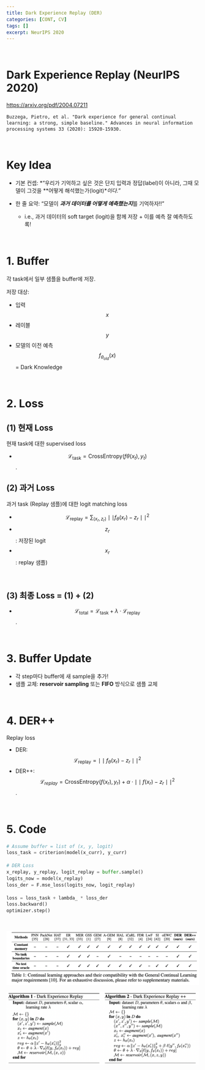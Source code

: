```yaml
---
title: Dark Experience Replay (DER)
categories: [CONT, CV]
tags: []
excerpt: NeurIPS 2020
---
```


<script src="https://cdn.mathjax.org/mathjax/latest/MathJax.js?config=TeX-AMS-MML_HTMLorMML" type="text/javascript"></script>

<br>

# Dark Experience Replay (NeurIPS 2020)

https://arxiv.org/pdf/2004.07211

```
Buzzega, Pietro, et al. "Dark experience for general continual learning: a strong, simple baseline." Advances in neural information processing systems 33 (2020): 15920-15930.
```

<br>

# Key Idea

- 기본 컨셉: *“우리가 기억하고 싶은 것은 단지 입력과 정답(label)이 아니라, 그때 모델이 그것을 **어떻게 해석했는가(logit)**이다.”*

- 한 줄 요약: “모델이 ***과거 데이터를 어떻게 예측했는지***를 기억하자!!”
  - i.e., 과거 데이터의 soft target (logit)을 함께 저장 + 이를 예측 잘 예측하도록!

<br>

# 1. Buffer 

각 task에서 일부 샘플을 buffer에 저장.

저장 대상:

- 입력 $$x$$
- 레이블 $$y$$
- 모델의 이전 예측 $$f_{\theta_{old}}(x)$$ = Dark Knowledge

<br>

# 2. Loss

## (1) 현재 Loss

현재 task에 대한 supervised loss

- $$\mathcal{L}_{\text{task}} = \text{CrossEntropy}(f\theta(x_t), y_t)$$.



## (2) 과거 Loss

과거 task (Replay 샘플)에 대한 logit matching loss

- $$\mathcal{L}_{\text{replay}} = \sum_{(x_r, z_r)} \mid \mid f_\theta(x_r) - z_r \mid \mid^2$$
- $$z_r$$: 저장된 logit
- $$x_r$$: replay 샘플)

<br>

## (3) 최종 Loss = (1) + (2) 

- $$\mathcal{L}_{\text{total}} = \mathcal{L}_{\text{task}} + \lambda \cdot \mathcal{L}_{\text{replay}}$$.

<br>

# 3. Buffer Update

- 각 step마다 buffer에 새 sample을 추가!
- 샘플 교체:  **reservoir sampling** 또는 **FIFO** 방식으로 샘플 교체

<br>

# 4. DER++

Replay loss

- DER: $$\mathcal{L}_{\text{replay}} = \mid \mid f_\theta(x_r) - z_r \mid \mid^2$$
- DER++: $$\mathcal{L}_{replay} = \text{CrossEntropy}(f(x_r), y_r) + \alpha \cdot \mid \mid f(x_r) - z_r \mid \mid^2$$.

<br>

# 5. Code

```python
# Assume buffer = list of (x, y, logit)
loss_task = criterion(model(x_curr), y_curr)

# DER Loss
x_replay, y_replay, logit_replay = buffer.sample()
logits_now = model(x_replay)
loss_der = F.mse_loss(logits_now, logit_replay)

loss = loss_task + lambda_ * loss_der
loss.backward()
optimizer.step()
```

<br>

![figure2](/assets/img/CONT/img142.png)

![figure2](/assets/img/CONT/img143.png)
